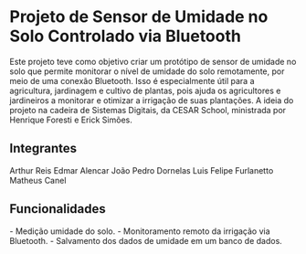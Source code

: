 <h1/>Projeto de Sensor de Umidade no Solo Controlado via Bluetooth</h1>

Este projeto teve como objetivo criar um protótipo de sensor de umidade no solo que permite monitorar o nível de umidade do solo remotamente, por meio de uma conexão Bluetooth. Isso é especialmente útil para a agricultura, jardinagem e cultivo de plantas, pois ajuda os agricultores e jardineiros a monitorar e otimizar a irrigação de suas plantações. A ideia do projeto na cadeira de Sistemas Digitais, da CESAR School, ministrada por Henrique Foresti e Erick Simões. 

<h2/>Integrantes</h2>

Arthur Reis
Edmar Alencar
João Pedro Dornelas
Luis Felipe Furlanetto
Matheus Canel

<h2/>Funcionalidades</h2>
- Medição umidade do solo.
- Monitoramento remoto da irrigação via Bluetooth.
- Salvamento dos dados de umidade em um banco de dados.
